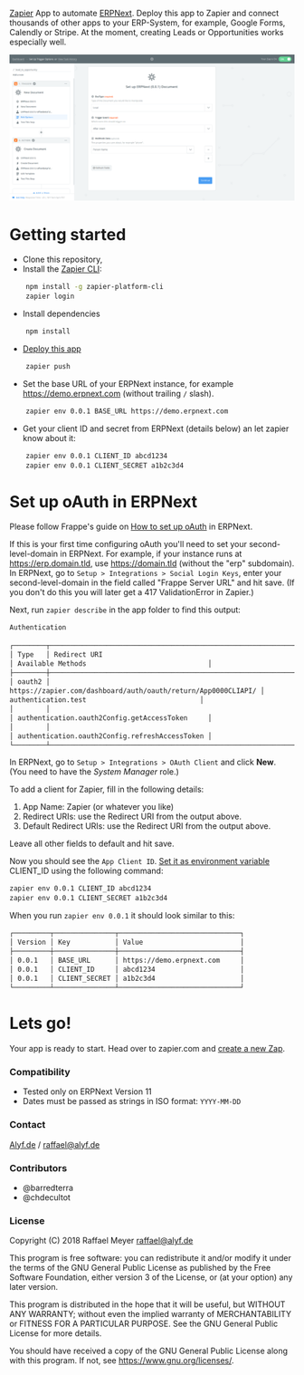 [Zapier](https://zapier.com) App to automate [ERPNext](https://erpnext.com). Deploy this app to Zapier and connect thousands of other apps to your ERP-System, for example, Google Forms, Calendly or Stripe. At the moment, creating Leads or Opportunities works especially well.

![Zapier Screenshot](/img/zap_trigger.png)

# Getting started

* Clone this repository,
* Install the [Zapier CLI](https://zapier.com/developer/documentation/v2/getting-started-cli/#installing-the-cli):

```bash
    npm install -g zapier-platform-cli
    zapier login
```

* Install dependencies

```bash
    npm install
```
* [Deploy this app](https://zapier.com/developer/documentation/v2/getting-started-cli/#deploying-an-app)

```bash
    zapier push
```

* Set the base URL of your ERPNext instance, for example https://demo.erpnext.com (without trailing `/` slash).

```bash
    zapier env 0.0.1 BASE_URL https://demo.erpnext.com
```

* Get your client ID and secret from ERPNext (details below) an let zapier know about it:

```bash
    zapier env 0.0.1 CLIENT_ID abcd1234
    zapier env 0.0.1 CLIENT_SECRET a1b2c3d4
```

# Set up oAuth in ERPNext

Please follow Frappe's guide on [How to set up oAuth](https://frappe.io/docs/user/en/guides/integration/how_to_set_up_oauth) in ERPNext.

If this is your first time configuring oAuth you'll need to set your second-level-domain in ERPNext. For example, if your instance runs at https://erp.domain.tld, use https://domain.tld (without the "erp" subdomain). In ERPNext, go to `Setup > Integrations > Social Login Keys`, enter your second-level-domain in the field called "Frappe Server URL" and hit save. (If you don't do this you will later get a 417 ValidationError in Zapier.)

Next, run `zapier describe` in the app folder to find this output: 

```
Authentication

┌────────┬───────────────────────────────────────────────────────────────┬────────────────────────────────────────────────┐
│ Type   │ Redirect URI                                                  │ Available Methods                              │
├────────┼───────────────────────────────────────────────────────────────┼────────────────────────────────────────────────┤
│ oauth2 │ https://zapier.com/dashboard/auth/oauth/return/App0000CLIAPI/ │ authentication.test                            │
│        │                                                               │ authentication.oauth2Config.getAccessToken     │
│        │                                                               │ authentication.oauth2Config.refreshAccessToken │
└────────┴───────────────────────────────────────────────────────────────┴────────────────────────────────────────────────┘
```

In ERPNext, go to `Setup > Integrations > OAuth Client` and click **New**. (You need to have the *System Manager* role.)

To add a client for Zapier, fill in the following details:

1. App Name: Zapier (or whatever you like)
2. Redirect URIs: use the Redirect URI from the output above.
3. Default Redirect URIs: use the Redirect URI from the output above.

Leave all other fields to default and hit save.

Now you should see the `App Client ID`. [Set it as environment variable](https://zapier.github.io/zapier-platform-cli/#testing--environment-variables) CLIENT_ID using the following command:

```bash
zapier env 0.0.1 CLIENT_ID abcd1234
zapier env 0.0.1 CLIENT_SECRET a1b2c3d4
```

When you run `zapier env 0.0.1` it should look similar to this:

```
┌─────────┬───────────────┬──────────────────────────────┐
│ Version │ Key           │ Value                        │
├─────────┼───────────────┼──────────────────────────────┤
│ 0.0.1   │ BASE_URL      │ https://demo.erpnext.com     │
│ 0.0.1   │ CLIENT_ID     │ abcd1234                     │
│ 0.0.1   │ CLIENT_SECRET │ a1b2c3d4                     │
└─────────┴───────────────┴──────────────────────────────┘
```

# Lets go!

Your app is ready to start. Head over to zapier.com and [create a new Zap](https://zapier.com/app/editor/).

### Compatibility

* Tested only on ERPNext Version 11
* Dates must be passed as strings in ISO format: `YYYY-MM-DD`

### Contact

[Alyf.de](https://alyf.de) / [raffael@alyf.de](mailto:raffael@alyf.de)

### Contributors

* @barredterra
* @chdecultot

### License

Copyright (C) 2018 Raffael Meyer <raffael@alyf.de>

This program is free software: you can redistribute it and/or modify it under the terms of the GNU General Public License as published by the Free Software Foundation, either version 3 of the License, or (at your option) any later version.

This program is distributed in the hope that it will be useful, but WITHOUT ANY WARRANTY; without even the implied warranty of MERCHANTABILITY or FITNESS FOR A PARTICULAR PURPOSE. See the GNU General Public License for more details.

You should have received a copy of the GNU General Public License along with this program. If not, see <https://www.gnu.org/licenses/>.
